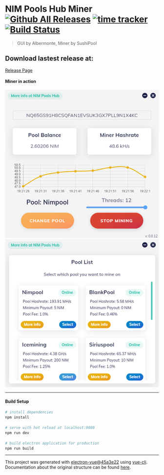 # NIM Pools Hub Miner [![Github All Releases](https://img.shields.io/github/downloads/Albermonte/nim-pools-hub-miner/total.svg)]() [![time tracker](https://wakatime.com/badge/github/Albermonte/nim-pools-hub-miner.svg)](https://wakatime.com/badge/github/Albermonte/nim-pools-hub-miner) [![Build Status](https://travis-ci.com/Albermonte/nim-pools-hub-miner.svg?branch=master)](https://travis-ci.com/Albermonte/nim-pools-hub-miner)

> GUI by Albermonte, Miner by SushiPool

## Download lastest release at:

[Release Page](https://github.com/Albermonte/nim-pools-hub-miner/releases/latest)

#### Miner in action

![Mining](screenshots/mining.png) ![Pool List](screenshots/poolList.png)

---

#### Build Setup

```bash
# install dependencies
npm install

# serve with hot reload at localhost:9080
npm run dev

# build electron application for production
npm run build


```

---

This project was generated with [electron-vue](https://github.com/SimulatedGREG/electron-vue)@[45a3e22](https://github.com/SimulatedGREG/electron-vue/tree/45a3e224e7bb8fc71909021ccfdcfec0f461f634) using [vue-cli](https://github.com/vuejs/vue-cli). Documentation about the original structure can be found [here](https://simulatedgreg.gitbooks.io/electron-vue/content/index.html).
